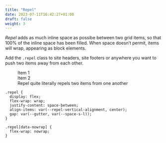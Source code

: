 ```yaml
---
title: "Repel"
date: 2023-07-11T16:42:27+01:00
draft: false
weight: 3
---
```



<section class="region flow">

*Repel* adds as much inline space as possibe between two grid items, so that 100% of the inline space has been filled. When space doesn’t permit, items will wrap, appearing as block elements. 

Add the `.repel` class to site headers, site footers or anywhere you want to push two items away from each other.

<figure>
  <div class="demo | repel">
    <div class="item">Item 1</div>
    <div class="item">Item 2</div>
  </div>
  <figcaption>Repel quite literally repels two items from one another</figcaption>
</figure>

```
.repel {
  display: flex;
  flex-wrap: wrap;
  justify-content: space-between;
  align-items: var(--repel-vertical-alignment, center);
  gap: var(--gutter, var(--space-s-l));
}

.repel[data-nowrap] {
  flex-wrap: nowrap;
}
```

</section>
